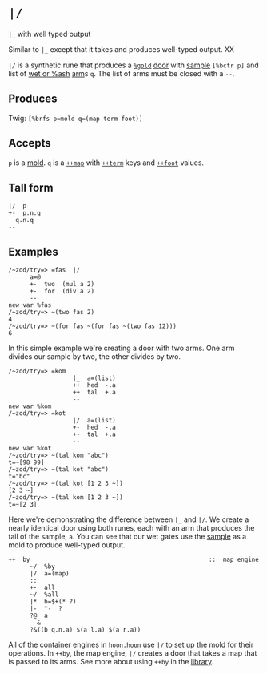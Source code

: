 `|/`
====

`|_` with well typed output

Similar to `|_` except that it takes and produces well-typed output. XX

`|/` is a synthetic rune that produces a [`%gold`]() [door]() with
[sample]() `[%bctr p]` and list of  [wet or %ash]() [arm]()s `q`. The list of arms must be
closed with a `--`.

Produces
--------

Twig: `[%brfs p=mold q=(map term foot)]`

Accepts
-------

`p` is a [mold](). `q` is a [`++map`]() with [`++term`]() keys and
[`++foot`]() values.

Tall form
---------

    |/  p
    +-  p.n.q
      q.n.q
    --

Examples
--------

    /~zod/try=> =fas  |/
          a=@
          +-  two  (mul a 2)
          +-  for  (div a 2)
          --
    new var %fas
    /~zod/try=> ~(two fas 2)
    4
    /~zod/try=> ~(for fas ~(for fas ~(two fas 12)))
    6

In this simple example we're creating a door with two arms. One arm
divides our sample by two, the other divides by two.

    /~zod/try=> =kom
                      |_  a=(list)
                      ++  hed  -.a
                      ++  tal  +.a
                      --
    new var %kom
    /~zod/try=> =kot
                      |/  a=(list)
                      +-  hed  -.a
                      +-  tal  +.a
                      --
    new var %kot
    /~zod/try=> ~(tal kom "abc")
    t=~[98 99]
    /~zod/try=> ~(tal kot "abc")
    t="bc"
    /~zod/try=> ~(tal kot [1 2 3 ~])
    [2 3 ~]
    /~zod/try=> ~(tal kom [1 2 3 ~])
    t=~[2 3]

Here we're demonstrating the difference between `|_` and `|/`. We create
a nearly identical door using both runes, each with an arm that produces
the tail of the sample, `a`. You can see that our wet gates use the
[sample]() as a mold to produce well-typed output.

    ++  by                                                  ::  map engine
          ~/  %by
          |/  a=(map)
          ::
          +-  all
          ~/  %all
          |*  b=$+(* ?)
          |-  ^-  ?
          ?@  a
            &
          ?&((b q.n.a) $(a l.a) $(a r.a))

All of the container engines in `hoon.hoon` use `|/` to set up the mold
for their operations. In `++by`, the map engine, `|/` creates a door
that takes a map that is passed to its arms. See more about using `++by`
in the [library]().

